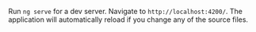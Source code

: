 
Run `ng serve` for a dev server. Navigate to `http://localhost:4200/`. The application will automatically reload if you change any of the source files.

